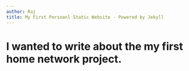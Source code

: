 ```yaml
---
author: Raj
title: My First Persoanl Static Website - Powered by Jekyll
---
```



# I wanted to write about the my first home network project. 